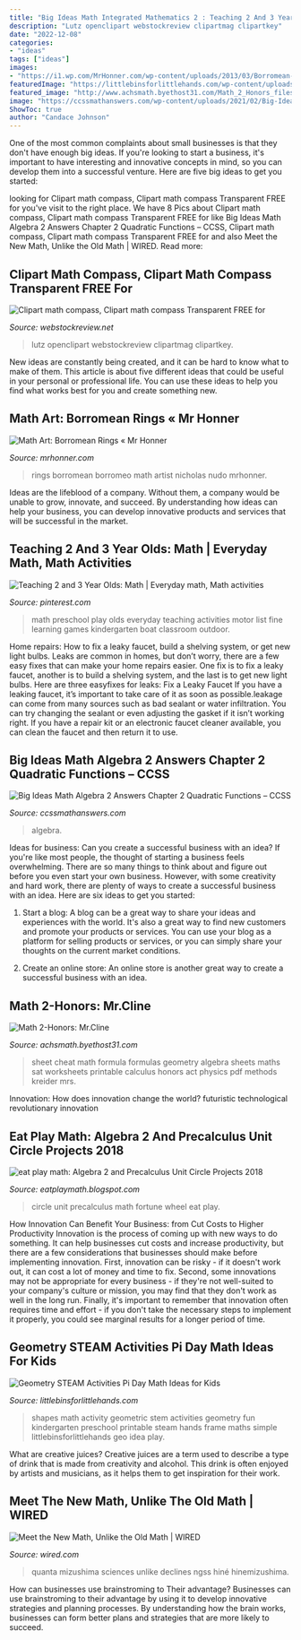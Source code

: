 ```yaml
---
title: "Big Ideas Math Integrated Mathematics 2 : Teaching 2 And 3 Year Olds: Math"
description: "Lutz openclipart webstockreview clipartmag clipartkey"
date: "2022-12-08"
categories:
- "ideas"
tags: ["ideas"]
images:
- "https://i1.wp.com/MrHonner.com/wp-content/uploads/2013/03/Borromean-Rings.jpg"
featuredImage: "https://littlebinsforlittlehands.com/wp-content/uploads/2015/01/Geometric-shapes-math-activity-STEM-Kindergarten-Preschool-Math-Ideas.jpg"
featured_image: "http://www.achsmath.byethost31.com/Math_2_Honors_files/FormulaSheetGeometry2.jpg"
image: "https://ccssmathanswers.com/wp-content/uploads/2021/02/Big-Ideas-Math-Algebra-2-Answers-Chapter-2-Quadratic-Functions-2.4-Question-29.2-300x207.png"
ShowToc: true
author: "Candace Johnson"
---
```



One of the most common complaints about small businesses is that they don't have enough big ideas. If you're looking to start a business, it's important to have interesting and innovative concepts in mind, so you can develop them into a successful venture. Here are five big ideas to get you started: 

	

		
looking for Clipart math compass, Clipart math compass Transparent FREE for you've visit to the right place. We have 8 Pics about Clipart math compass, Clipart math compass Transparent FREE for like Big Ideas Math Algebra 2 Answers Chapter 2 Quadratic Functions – CCSS, Clipart math compass, Clipart math compass Transparent FREE for and also Meet the New Math, Unlike the Old Math | WIRED. Read more:
		
    
## Clipart Math Compass, Clipart Math Compass Transparent FREE For

<img loading=lazy src="https://webstockreview.net/images/clipart-math-compass-1.png" onerror="this.onerror=null;this.src='https://tse1.mm.bing.net/th?id=OIP.eSRCDbERpF7bJuHUSzHZAAHaLg&amp;pid=15.1';" alt="Clipart math compass, Clipart math compass Transparent FREE for">

_Source: webstockreview.net_

>lutz openclipart webstockreview clipartmag clipartkey. 

	

New ideas are constantly being created, and it can be hard to know what to make of them. This article is about five different ideas that could be useful in your personal or professional life. You can use these ideas to help you find what works best for you and create something new.

    
## Math Art: Borromean Rings « Mr Honner

<img loading=lazy src="https://i1.wp.com/MrHonner.com/wp-content/uploads/2013/03/Borromean-Rings.jpg" onerror="this.onerror=null;this.src='https://tse4.mm.bing.net/th?id=OIP.9KV8_9BRjRFwhgmQTj-_rAHaHM&amp;pid=15.1';" alt="Math Art: Borromean Rings « Mr Honner">

_Source: mrhonner.com_

>rings borromean borromeo math artist nicholas nudo mrhonner. 

	

Ideas are the lifeblood of a company. Without them, a company would be unable to grow, innovate, and succeed. By understanding how ideas can help your business, you can develop innovative products and services that will be successful in the market.

    
## Teaching 2 And 3 Year Olds: Math | Everyday Math, Math Activities

<img loading=lazy src="https://i.pinimg.com/originals/fe/37/bf/fe37bfff9b0937a6de6256fe4e7763ac.jpg" onerror="this.onerror=null;this.src='https://tse4.mm.bing.net/th?id=OIP.EY1QS2e3XTTZvByoyVpmRAAAAA&amp;pid=15.1';" alt="Teaching 2 and 3 Year Olds: Math | Everyday math, Math activities">

_Source: pinterest.com_

>math preschool play olds everyday teaching activities motor list fine learning games kindergarten boat classroom outdoor. 

	

Home repairs: How to fix a leaky faucet, build a shelving system, or get new light bulbs.
Leaks are common in homes, but don’t worry, there are a few easy fixes that can make your home repairs easier. One fix is to fix a leaky faucet, another is to build a shelving system, and the last is to get new light bulbs. Here are three easyfixes for leaks: 
Fix a Leaky Faucet
If you have a leaking faucet, it’s important to take care of it as soon as possible.leakage can come from many sources such as bad sealant or water infiltration. You can try changing the sealant or even adjusting the gasket if it isn’t working right. If you have a repair kit or an electronic faucet cleaner available, you can clean the faucet and then return it to use.

    
## Big Ideas Math Algebra 2 Answers Chapter 2 Quadratic Functions – CCSS

<img loading=lazy src="https://ccssmathanswers.com/wp-content/uploads/2021/02/Big-Ideas-Math-Algebra-2-Answers-Chapter-2-Quadratic-Functions-2.4-Question-29.2-300x207.png" onerror="this.onerror=null;this.src='https://tse3.mm.bing.net/th?id=OIP.oNobY465dWMUpJI86-7lzAAAAA&amp;pid=15.1';" alt="Big Ideas Math Algebra 2 Answers Chapter 2 Quadratic Functions – CCSS">

_Source: ccssmathanswers.com_

>algebra. 

	

Ideas for business: Can you create a successful business with an idea?
If you're like most people, the thought of starting a business feels overwhelming. There are so many things to think about and figure out before you even start your own business. However, with some creativity and hard work, there are plenty of ways to create a successful business with an idea. Here are six ideas to get you started:
1) Start a blog: A blog can be a great way to share your ideas and experiences with the world. It's also a great way to find new customers and promote your products or services. You can use your blog as a platform for selling products or services, or you can simply share your thoughts on the current market conditions.

2) Create an online store: An online store is another great way to create a successful business with an idea.

    
## Math 2-Honors: Mr.Cline

<img loading=lazy src="http://www.achsmath.byethost31.com/Math_2_Honors_files/FormulaSheetGeometry2.jpg" onerror="this.onerror=null;this.src='https://tse1.mm.bing.net/th?id=OIP.SzxJTb3C-HroYWYv-Q3uOwHaJz&amp;pid=15.1';" alt="Math 2-Honors: Mr.Cline">

_Source: achsmath.byethost31.com_

>sheet cheat math formula formulas geometry algebra sheets maths sat worksheets printable calculus honors act physics pdf methods kreider mrs. 

	

Innovation: How does innovation change the world?
futuristic 
technological 
revolutionary
innovation

    
## Eat Play Math: Algebra 2 And Precalculus Unit Circle Projects 2018

<img loading=lazy src="https://4.bp.blogspot.com/-mRYEhBgXmM4/WuhZZIOAUmI/AAAAAAAAEhs/xNEA8E8Djg0xvtThZ6YWjsUeVuh5Tu6rwCLcBGAs/s1600/IMG_2980.JPG" onerror="this.onerror=null;this.src='https://tse4.mm.bing.net/th?id=OIP.wf2ZM3eqsHUYgVJA5xISeAHaJ4&amp;pid=15.1';" alt="eat play math: Algebra 2 and Precalculus Unit Circle Projects 2018">

_Source: eatplaymath.blogspot.com_

>circle unit precalculus math fortune wheel eat play. 

	

How Innovation Can Benefit Your Business: from Cut Costs to Higher Productivity
Innovation is the process of coming up with new ways to do something. It can help businesses cut costs and increase productivity, but there are a few considerations that businesses should make before implementing innovation. First, innovation can be risky - if it doesn't work out, it can cost a lot of money and time to fix. Second, some innovations may not be appropriate for every business - if they're not well-suited to your company's culture or mission, you may find that they don't work as well in the long run. Finally, it's important to remember that innovation often requires time and effort - if you don't take the necessary steps to implement it properly, you could see marginal results for a longer period of time.

    
## Geometry STEAM Activities Pi Day Math Ideas For Kids

<img loading=lazy src="https://littlebinsforlittlehands.com/wp-content/uploads/2015/01/Geometric-shapes-math-activity-STEM-Kindergarten-Preschool-Math-Ideas.jpg" onerror="this.onerror=null;this.src='https://tse3.mm.bing.net/th?id=OIP.a12hSCeaykmbp151JQYTUgHaHa&amp;pid=15.1';" alt="Geometry STEAM Activities Pi Day Math Ideas for Kids">

_Source: littlebinsforlittlehands.com_

>shapes math activity geometric stem activities geometry fun kindergarten preschool printable steam hands frame maths simple littlebinsforlittlehands geo idea play. 

	

What are creative juices?
Creative juices are a term used to describe a type of drink that is made from creativity and alcohol. This drink is often enjoyed by artists and musicians, as it helps them to get inspiration for their work.

    
## Meet The New Math, Unlike The Old Math | WIRED

<img loading=lazy src="https://media.wired.com/photos/5926b2348d4ebc5ab806b2c3/master/w_1942,c_limit/Quanta_TA.jpg" onerror="this.onerror=null;this.src='https://tse1.mm.bing.net/th?id=OIP.xhsjcSbxH48EyjTCeTkxIQHaFj&amp;pid=15.1';" alt="Meet the New Math, Unlike the Old Math | WIRED">

_Source: wired.com_

>quanta mizushima sciences unlike declines ngss hiné hinemizushima. 

	

How can businesses use brainstroming to Their advantage?
Businesses can use brainstroming to their advantage by using it to develop innovative strategies and planning processes. By understanding how the brain works, businesses can form better plans and strategies that are more likely to succeed.

